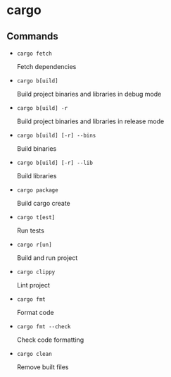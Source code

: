 cargo
=====


Commands
--------

- `cargo fetch`

  Fetch dependencies

- `cargo b[uild]`

  Build project binaries and libraries in debug mode

- `cargo b[uild] -r`

  Build project binaries and libraries in release mode

- `cargo b[uild] [-r] --bins`

  Build binaries

- `cargo b[uild] [-r] --lib`

  Build libraries

- `cargo package`

  Build cargo create

- `cargo t[est]`

  Run tests

- `cargo r[un]`

  Build and run project

- `cargo clippy`

  Lint project

- `cargo fmt`

  Format code

- `cargo fmt --check`

  Check code formatting

- `cargo clean`

  Remove built files
